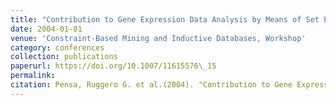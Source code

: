 ```yaml
---
title: "Contribution to Gene Expression Data Analysis by Means of Set Pattern Mining"
date: 2004-01-01
venue: 'Constraint-Based Mining and Inductive Databases, Workshop'
category: conferences
collection: publications
paperurl: https://doi.org/10.1007/11615576\_15
permalink: 
citation: Pensa, Ruggero G. et al.(2004). "Contribution to Gene Expression Data Analysis by Means of Set Pattern Mining". Constraint-Based Mining and Inductive Databases, Workshop.
---
```


